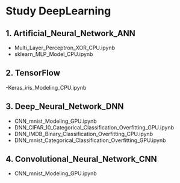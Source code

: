 # Study DeepLearning

## 1. Artificial_Neural_Network_ANN
- Multi_Layer_Perceptron_XOR_CPU.ipynb
- sklearn_MLP_Model_CPU.ipynb
## 2. TensorFlow
-Keras_iris_Modeling_CPU.ipynb

## 3. Deep_Neural_Network_DNN
- CNN_mnist_Modeling_GPU.ipynb
- DNN_CIFAR_10_Categorical_Classification_Overfitting_GPU.ipynb
- DNN_IMDB_Binary_Classification_Overfitting_CPU.ipynb
- DNN_mnist_Categorical_Classification_Overfitting_GPU.ipynb

## 4. Convolutional_Neural_Network_CNN
- CNN_mnist_Modeling_GPU.ipynb

